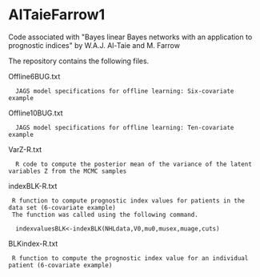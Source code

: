 # AlTaieFarrow1
Code associated with "Bayes linear Bayes networks with an application to prognostic indices" by W.A.J. Al-Taie and M. Farrow

The repository contains the following files.

Offline6BUG.txt

      JAGS model specifications for offline learning: Six-covariate example

Offline10BUG.txt

      JAGS model specifications for offline learning: Ten-covariate example

VarZ-R.txt

      R code to compute the posterior mean of the variance of the latent variables Z from the MCMC samples

indexBLK-R.txt

     R function to compute prognostic index values for patients in the data set (6-covariate example)
     The function was called using the following command.

      indexvaluesBLK<-indexBLK(NHLdata,V0,mu0,musex,muage,cuts)


BLKindex-R.txt

     R function to compute the prognostic index value for an individual patient (6-covariate example)
